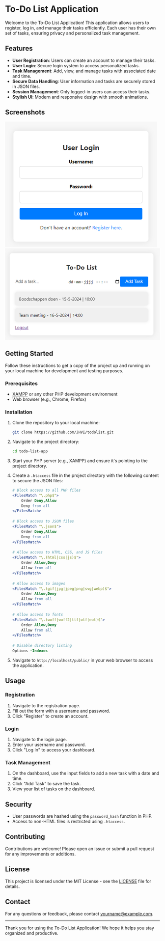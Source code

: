 
# To-Do List Application

Welcome to the To-Do List Application! This application allows users to register, log in, and manage their tasks efficiently. Each user has their own set of tasks, ensuring privacy and personalized task management.

## Features

- **User Registration**: Users can create an account to manage their tasks.
- **User Login**: Secure login system to access personalized tasks.
- **Task Management**: Add, view, and manage tasks with associated date and time.
- **Secure Data Handling**: User information and tasks are securely stored in JSON files.
- **Session Management**: Only logged-in users can access their tasks.
- **Stylish UI**: Modern and responsive design with smooth animations.

## Screenshots

![Login Page](screenshots/login.png)
![Dashboard](screenshots/dashboard.png)

## Getting Started

Follow these instructions to get a copy of the project up and running on your local machine for development and testing purposes.

### Prerequisites

- [XAMPP](https://www.apachefriends.org/index.html) or any other PHP development environment
- Web browser (e.g., Chrome, Firefox)

### Installation

1. Clone the repository to your local machine:
    ```sh
    git clone https://github.com/JHVI/todolist.git
    ```

2. Navigate to the project directory:
    ```sh
    cd todo-list-app
    ```

3. Start your PHP server (e.g., XAMPP) and ensure it's pointing to the project directory.

4. Create a `.htaccess` file in the project directory with the following content to secure the JSON files:

    ```apache
    # Block access to all PHP files
    <FilesMatch "\.php$">
        Order Deny,Allow
        Deny from all
    </FilesMatch>

    # Block access to JSON files
    <FilesMatch "\.json$">
        Order Deny,Allow
        Deny from all
    </FilesMatch>

    # Allow access to HTML, CSS, and JS files
    <FilesMatch "\.(html|css|js)$">
        Order Allow,Deny
        Allow from all
    </FilesMatch>

    # Allow access to images
    <FilesMatch "\.(gif|jpg|jpeg|png|svg|webp)$">
        Order Allow,Deny
        Allow from all
    </FilesMatch>

    # Allow access to fonts
    <FilesMatch "\.(woff|woff2|ttf|otf|eot)$">
        Order Allow,Deny
        Allow from all
    </FilesMatch>

    # Disable directory listing
    Options -Indexes
    ```

5. Navigate to `http://localhost/public/` in your web browser to access the application.

## Usage

### Registration

1. Navigate to the registration page.
2. Fill out the form with a username and password.
3. Click "Register" to create an account.

### Login

1. Navigate to the login page.
2. Enter your username and password.
3. Click "Log In" to access your dashboard.

### Task Management

1. On the dashboard, use the input fields to add a new task with a date and time.
2. Click "Add Task" to save the task.
3. View your list of tasks on the dashboard.

## Security

- User passwords are hashed using the `password_hash` function in PHP.
- Access to non-HTML files is restricted using `.htaccess`.

## Contributing

Contributions are welcome! Please open an issue or submit a pull request for any improvements or additions.

## License

This project is licensed under the MIT License - see the [LICENSE](LICENSE) file for details.

## Contact

For any questions or feedback, please contact [yourname@example.com](mailto:yourname@example.com).

---

Thank you for using the To-Do List Application! We hope it helps you stay organized and productive.
